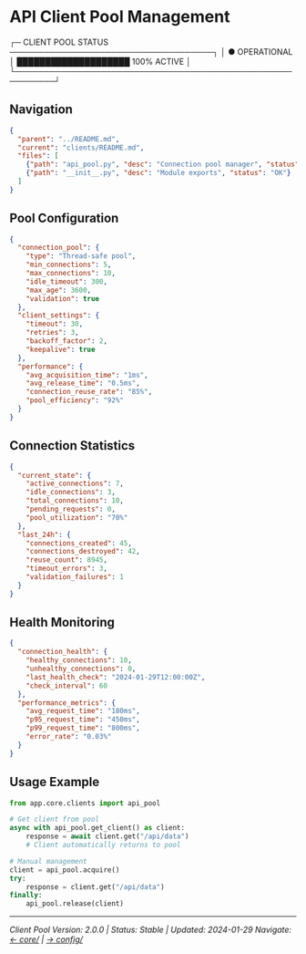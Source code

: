 # API Client Pool Management

┌─ CLIENT POOL STATUS ────────────────────────────────────┐
│ ● OPERATIONAL │ ████████████████████ 100% ACTIVE       │
└─────────────────────────────────────────────────────────┘

## Navigation

```json
{
  "parent": "../README.md",
  "current": "clients/README.md",
  "files": [
    {"path": "api_pool.py", "desc": "Connection pool manager", "status": "STABLE"},
    {"path": "__init__.py", "desc": "Module exports", "status": "OK"}
  ]
}
```

## Pool Configuration

```json
{
  "connection_pool": {
    "type": "Thread-safe pool",
    "min_connections": 5,
    "max_connections": 10,
    "idle_timeout": 300,
    "max_age": 3600,
    "validation": true
  },
  "client_settings": {
    "timeout": 30,
    "retries": 3,
    "backoff_factor": 2,
    "keepalive": true
  },
  "performance": {
    "avg_acquisition_time": "1ms",
    "avg_release_time": "0.5ms",
    "connection_reuse_rate": "85%",
    "pool_efficiency": "92%"
  }
}
```

## Connection Statistics

```json
{
  "current_state": {
    "active_connections": 7,
    "idle_connections": 3,
    "total_connections": 10,
    "pending_requests": 0,
    "pool_utilization": "70%"
  },
  "last_24h": {
    "connections_created": 45,
    "connections_destroyed": 42,
    "reuse_count": 8945,
    "timeout_errors": 3,
    "validation_failures": 1
  }
}
```

## Health Monitoring

```json
{
  "connection_health": {
    "healthy_connections": 10,
    "unhealthy_connections": 0,
    "last_health_check": "2024-01-29T12:00:00Z",
    "check_interval": 60
  },
  "performance_metrics": {
    "avg_request_time": "180ms",
    "p95_request_time": "450ms",
    "p99_request_time": "800ms",
    "error_rate": "0.03%"
  }
}
```

## Usage Example

```python
from app.core.clients import api_pool

# Get client from pool
async with api_pool.get_client() as client:
    response = await client.get("/api/data")
    # Client automatically returns to pool

# Manual management
client = api_pool.acquire()
try:
    response = client.get("/api/data")
finally:
    api_pool.release(client)
```

---

_Client Pool Version: 2.0.0 | Status: Stable | Updated: 2024-01-29_
_Navigate: [← core/](../README.md) | [→ config/](../config/README.md)_